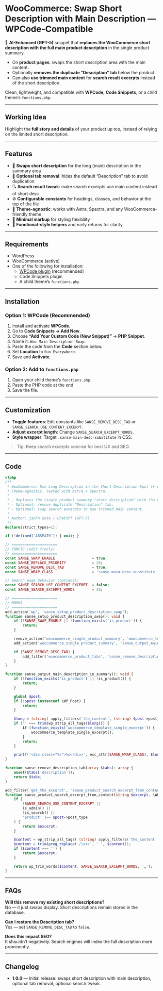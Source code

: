 # WooCommerce: Swap Short Description with Main Description — WPCode-Compatible

🤖 **AI-Enhanced (GPT-5)** snippet that **replaces the WooCommerce short description with the full main product description** in the single product summary.  

- On **product pages**: swaps the short description area with the main content.  
- Optionally **removes the duplicate “Description” tab** below the product.  
- Can also **use trimmed main content** for **search result excerpts** instead of the short description.  

Clean, lightweight, and compatible with **WPCode**, **Code Snippets**, or a child theme’s `functions.php`.  

---

## Working Idea  
Highlight the **full story and details** of your product up top, instead of relying on the limited short description.  

---

## Features  

- 🔄 **Swaps short description** for the long (main) description in the summary area  
- 🚫 **Optional tab removal**: hides the default “Description” tab to avoid duplication  
- 🔍 **Search result tweak**: make search excerpts use main content instead of short desc  
- ⚙️ **Configurable constants** for headings, classes, and behavior at the top of the file  
- 🧩 **Theme-agnostic**: works with Astra, Spectra, and any WooCommerce-friendly theme  
- 🧼 **Minimal markup** for styling flexibility  
- 🧠 **Functional-style helpers** and early returns for clarity  

---

## Requirements  

- WordPress  
- WooCommerce (active)  
- One of the following for installation:  
  - [WPCode plugin](https://wordpress.org/plugins/wpcode/) (recommended)  
  - Code Snippets plugin  
  - A child theme’s `functions.php`  

---

## Installation  

### Option 1: WPCode (Recommended)  
1. Install and activate **WPCode**.  
2. Go to **Code Snippets → Add New**.  
3. Choose **“Add Your Custom Code (New Snippet)”** → **PHP Snippet**.  
4. Name it: `Woo Main Description Swap`.  
5. Paste the code from the **Code** section below.  
6. Set **Location** to `Run Everywhere`.  
7. Save and **Activate**.  

### Option 2: Add to `functions.php`  
1. Open your child theme’s `functions.php`.  
2. Paste the PHP code at the end.  
3. Save the file.  

---

## Customization  

- **Toggle features**: Edit constants like `SANSE_REMOVE_DESC_TAB` or `SANSE_SEARCH_USE_CONTENT_EXCERPT`.  
- **Adjust excerpt length**: Change `SANSE_SEARCH_EXCERPT_WORDS`.  
- **Style wrapper**: Target `.sanse-main-desc-substitute` in CSS.  

> Tip: Keep search excerpts concise for best UX and SEO.  

---

## Code  

```php
<?php
/**
 * WooCommerce: Use Long Description in the Short Description Spot (+ optional search tweak)
 * Theme-agnostic. Tested with Astra + Spectra.
 *
 * - Replaces the single product summary "short description" with the main content.
 * - Optional: remove duplicate “Description” tab.
 * - Optional: swap search excerpts to use trimmed main content.
 *
 * Author: jsohn data / ChatGPT (GPT-5)
 */
declare(strict_types=1);

if (!defined('ABSPATH')) { exit; }

// =====================
// CONFIG (edit freely)
// =====================
const SANSE_SWAP_ENABLE                 = true;
const SANSE_REPLACE_PRIORITY            = 20;
const SANSE_REMOVE_DESC_TAB             = true;
const SANSE_WRAP_CLASS                  = 'sanse-main-desc-substitute';

// Search page behavior (optional)
const SANSE_SEARCH_USE_CONTENT_EXCERPT  = false;
const SANSE_SEARCH_EXCERPT_WORDS        = 28;

// =====================
// HOOKS
// =====================
add_action('wp', 'sanse_setup_product_description_swap');
function sanse_setup_product_description_swap(): void {
    if (!SANSE_SWAP_ENABLE || !function_exists('is_product')) {
        return;
    }

    remove_action('woocommerce_single_product_summary', 'woocommerce_template_single_excerpt', 20);
    add_action('woocommerce_single_product_summary', 'sanse_output_main_description_in_summary', SANSE_REPLACE_PRIORITY);

    if (SANSE_REMOVE_DESC_TAB) {
        add_filter('woocommerce_product_tabs', 'sanse_remove_description_tab', 98);
    }
}

function sanse_output_main_description_in_summary(): void {
    if (!function_exists('is_product') || !is_product()) {
        return;
    }

    global $post;
    if (!$post instanceof \WP_Post) {
        return;
    }

    $long = (string) apply_filters('the_content', (string) $post->post_content);
    if ('' === trim(wp_strip_all_tags($long))) {
        if (function_exists('woocommerce_template_single_excerpt')) {
            woocommerce_template_single_excerpt();
        }
        return;
    }

    printf('<div class="%s">%s</div>', esc_attr(SANSE_WRAP_CLASS), $long);
}

function sanse_remove_description_tab(array $tabs): array {
    unset($tabs['description']);
    return $tabs;
}

add_filter('get_the_excerpt', 'sanse_product_search_excerpt_from_content', 10, 2);
function sanse_product_search_excerpt_from_content(string $excerpt, \WP_Post $post): string {
    if (
        !SANSE_SEARCH_USE_CONTENT_EXCERPT ||
        is_admin() ||
        !is_search() ||
        'product' !== $post->post_type
    ) {
        return $excerpt;
    }

    $content = wp_strip_all_tags( (string) apply_filters('the_content', (string) $post->post_content) );
    $content = trim(preg_replace('/\s+/', ' ', $content));
    if ($content === '') {
        return $excerpt;
    }

    return wp_trim_words($content, SANSE_SEARCH_EXCERPT_WORDS, '…');
}
```
---

## FAQs  

**Will this remove my existing short descriptions?**  
No — it just swaps display. Short descriptions remain stored in the database.  

**Can I restore the Description tab?**  
Yes — set `SANSE_REMOVE_DESC_TAB` to `false`.  

**Does this impact SEO?**  
It shouldn’t negatively. Search engines will index the full description more prominently.  

---

## Changelog  

- **1.0.0** — Initial release: swaps short description with main description, optional tab removal, optional search tweak.  
